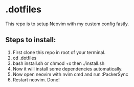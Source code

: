 # .dotfiles
This repo is to setup Neovim with my custom config fastly.

## Steps to install:
1. First clone this repo in root of your terminal.
2. cd .dotfiles
3. bash install.sh or chmod +x then ./install.sh
4. Now it will install some dependencies automatically.
5. Now open neovim with nvim cmd and run :PackerSync
6. Restart neovim.
Done!

